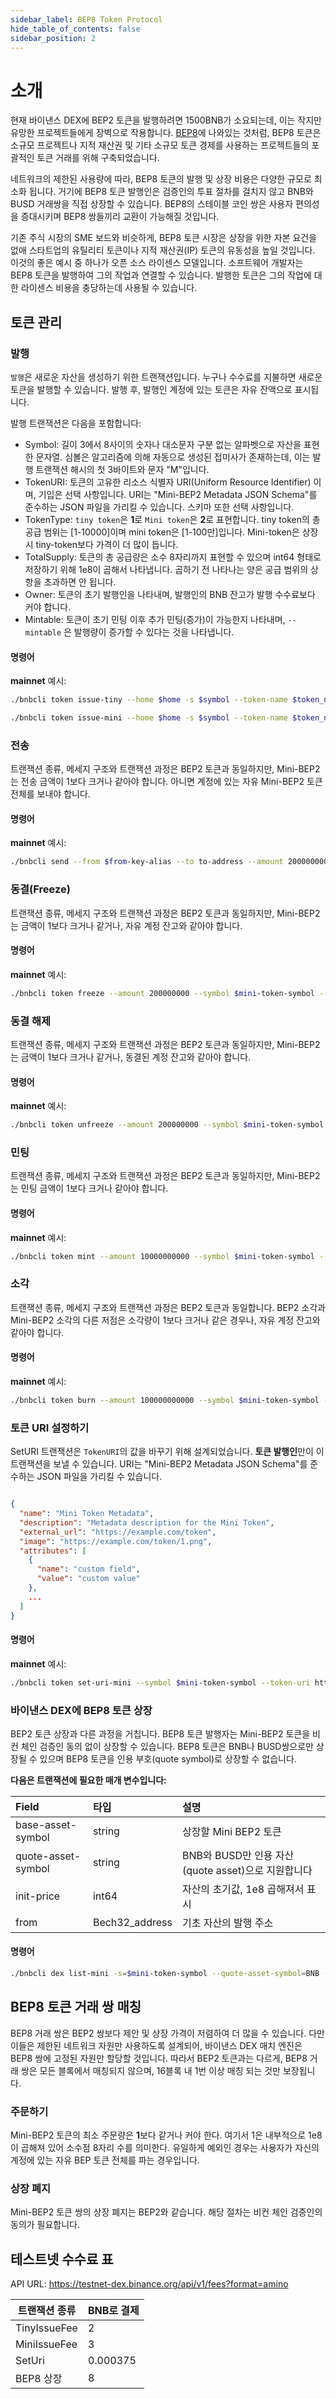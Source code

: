 ```yaml
---
sidebar_label: BEP8 Token Protocol
hide_table_of_contents: false
sidebar_position: 2
---
```


# 소개

현재 바이낸스 DEX에 BEP2 토큰을 발행하려면 1500BNB가 소요되는데, 이는 작지만 유망한 프로젝트들에게 장벽으로 작용합니다. [BEP8](https://github.com/bnb-chain/BEPs/blob/master/BEP8.md)에 나와있는 것처럼, BEP8 토큰은 소규모 프로젝트나 지적 재산권 및 기타 소규모 토큰 경제를 사용하는 프로젝트들의 포괄적인 토큰 거래를 위해 구축되었습니다.

네트워크의 제한된 사용량에 따라, BEP8 토큰의 발행 및 상장 비용은 다양한 규모로 최소화 됩니다. 거기에 BEP8 토큰 발행인은 검증인의 투표 절차를 걸치지 않고 BNB와 BUSD 거래쌍을 직접 상장할 수 있습니다. BEP8의 스테이블 코인 쌍은 사용자 편의성을 증대시키며 BEP8 쌍들끼리 교환이 가능해질 것입니다.

기존 주식 시장의 SME 보드와 비슷하게, BEP8 토큰 시장은 상장을 위한 자본 요건을 없애 스타트업의 유틸리티 토큰이나 지적 재산권(IP) 토큰의 유동성을 높일 것입니다. 이것의 좋은 예시 중 하나가 오픈 소스 라이센스 모델입니다. 소프트웨어 개발자는 BEP8 토큰을 발행하여 그의 작업과 연결할 수 있습니다. 발행한 토큰은 그의 작업에 대한 라이센스 비용을 충당하는데 사용될 수 있습니다.

## 토큰 관리

### 발행

`발행`은 새로운 자산을 생성하기 위한 트랜잭션입니다. 누구나 수수료를 지불하면 새로운 토큰을 발행할 수 있습니다. 발행 후, 발행인 계정에 있는 토큰은 자유 잔액으로 표시됩니다.

발행 트랜잭션은 다음을 포함합니다:

* Symbol: 길이 3에서 8사이의 숫자나 대소문자 구분 없는 알파벳으로 자산을 표현한 문자열. 심볼은 알고리즘에 의해 자동으로 생성된 접미사가 존재하는데, 이는 발행 트랜잭션 해시의 첫 3바이트와 문자 "M"입니다.
* TokenURI: 토큰의 고유한 리소스 식별자 URI(Uniform Resource Identifier) 이며, 기입은 선택 사항입니다. URI는 "Mini-BEP2 Metadata JSON Schema"를 준수하는 JSON 파일을 가리킬 수 있습니다. 스키마 또한 선택 사항입니다.
* TokenType: `tiny token`은 **1**로 `Mini token`은 **2**로 표현합니다. tiny token의 총 공급 범위는 [1-10000]이며 mini token은 [1-100만]입니다. Mini-token은 상장 시 tiny-token보다 가격이 더 많이 듭니다.
* TotalSupply: 토큰의 총 공급량은 소수 8자리까지 표현할 수 있으며 int64 형태로 저장하기 위해 1e8이 곱해서 나타냅니다. 곱하기 전 나타나는 양은 공급 범위의 상항을 초과하면 안 됩니다.
* Owner: 토큰의 초기 발행인을 나타내며, 발행인의 BNB 잔고가 발행 수수료보다 커야 합니다.
* Mintable: 토큰이 초기 민팅 이후 추가 민팅(증가)이 가능한지 나타내며, `--mintable` 은 발행량이 증가할 수 있다는 것을 나타냅니다.

#### 명령어

**mainnet** 예시:

```bash
./bnbcli token issue-tiny --home $home -s $symbol --token-name $token_name -n 10000 --mintable --from $from --token-uri http://www.example.com --chain-id Binance-Chain-Tigris   --node  https://dataseed5.defibit.io:443 --trust-node
```

```bash
./bnbcli token issue-mini --home $home -s $symbol --token-name $token_name -n 1000000 --mintable --from $from --token-uri http://www.example.com --chain-id Binance-Chain-Tigris   --node  https://dataseed5.defibit.io:443 --trust-node
```

### 전송

트랜잭션 종류, 메세지 구조와 트랜잭션 과정은 BEP2 토큰과 동일하지만, Mini-BEP2는 전송 금액이 1보다 크거나 같아야 합니다. 아니면 계정에 있는 자유 Mini-BEP2 토큰 전체를 보내야 합니다.

#### 명령어

**mainnet** 예시:
```bash
./bnbcli send --from $from-key-alias --to to-address --amount 200000000:mini-token-symbol --chain-id Binance-Chain-Tigris --node  https://dataseed5.defibit.io:443 --json
```

### 동결(Freeze)

트랜잭션 종류, 메세지 구조와 트랜잭션 과정은 BEP2 토큰과 동일하지만, Mini-BEP2는 금액이 1보다 크거나 같거나, 자유 계정 잔고와 같아야 합니다.

#### 명령어

**mainnet** 예시:

```bash
./bnbcli token freeze --amount 200000000 --symbol $mini-token-symbol --from alice --chain-id Binance-Chain-Tigris   --node  https://dataseed5.defibit.io:443 --trust-node
```

### 동결 해제

트랜잭션 종류, 메세지 구조와 트랜잭션 과정은 BEP2 토큰과 동일하지만, Mini-BEP2는 금액이 1보다 크거나 같거나, 동결된 계정 잔고와 같아야 합니다.

#### 명령어

**mainnet** 예시:

```bash
./bnbcli token unfreeze --amount 200000000 --symbol $mini-token-symbol --from alice --chain-id Binance-Chain-Tigris   --node  https://dataseed5.defibit.io:443  --trust-node
```

### 민팅

트랜잭션 종류, 메세지 구조와 트랜잭션 과정은 BEP2 토큰과 동일하지만, Mini-BEP2는 민팅 금액이 1보다 크거나 같아야 합니다.

#### 명령어

**mainnet** 예시:

```bash
./bnbcli token mint --amount 10000000000 --symbol $mini-token-symbol --from alice --chain-id Binance-Chain-Tigris   --node  https://dataseed5.defibit.io:443  --trust-node
```

### 소각

트랜잭션 종류, 메세지 구조와 트랜잭션 과정은 BEP2 토큰과 동일합니다. BEP2 소각과 Mini-BEP2 소각의 다른 저점은 소각량이 1보다 크거나 같은 경우나, 자유 계정 잔고와 같아야 합니다.

#### 명령어

**mainnet** 예시:

```bash
./bnbcli token burn --amount 100000000000 --symbol $mini-token-symbol --from alice --chain-id Binance-Chain-Tigris   --node  https://dataseed5.defibit.io:443  --trust-node
```


### 토큰 URI 설정하기

SetURI 트랜잭션은 `TokenURI`의 값을 바꾸기 위해 설계되었습니다. **토큰 발행인**만이 이 트랜잭션을 보낼 수 있습니다. URI는 "Mini-BEP2 Metadata JSON Schema"를 준수하는 JSON 파일을 가리킬 수 있습니다.

```json

{
  "name": "Mini Token Metadata",
  "description": "Metadata description for the Mini Token",
  "external_url": "https://example.com/token",
  "image": "https://example.com/token/1.png",
  "attributes": [
    {
      "name": "custom field",
      "value": "custom value"
    },
    ...
  ]
}
```

#### 명령어

**mainnet** 예시:

```bash
./bnbcli token set-uri-mini --symbol $mini-token-symbol --token-uri http://www.efg.com --from alice --chain-id Binance-Chain-Tigris   --node  https://dataseed5.defibit.io:443  --trust-node
```

### 바이낸스 DEX에 BEP8 토큰 상장

BEP2 토큰 상장과 다른 과정을 거칩니다. BEP8 토큰 발행자는 Mini-BEP2 토큰을 비컨 체인 검증인 동의 없이 상장할 수 있습니다. BEP8 토큰은 BNB나 BUSD쌍으로만 상장될 수 있으며 BEP8 토큰을 인용 부호(quote symbol)로 상장할 수 없습니다.

**다음은 트랜잭션에 필요한 매개 변수입니다:**

| **Field**    | **타입** | **설명**                                              |
| :------------ | :-------- | :------------------------------------------------------------ |
| base-asset-symbol | string | 상장할 Mini BEP2 토큰 |
|quote-asset-symbol| string|BNB와 BUSD만 인용 자산(quote asset)으로 지원합니다|
|init-price|int64|자산의 초기값, 1e8 곱해져서 표시|
|from|Bech32_address|기초 자산의 발행 주소|

#### 명령어

```bash
./bnbcli dex list-mini -s=$mini-token-symbol --quote-asset-symbol=BNB --init-price=1000000000 --from=alice --chain-id Binance-Chain-Tigris   --node  https://dataseed5.defibit.io:443  --trust-node
```

## BEP8 토큰 거래 쌍 매칭

BEP8 거래 쌍은 BEP2 쌍보다 제안 및 상장 가격이 저렴하여 더 많을 수 있습니다. 다만 이들은 제한된 네트워크 자원만 사용하도록 설계되어, 바이낸스 DEX 매치 엔진은 BEP8 쌍에 고정된 자원만 할당할 것입니다. 따라서 BEP2 토큰과는 다르게, BEP8 거래 쌍은 모든 블록에서 매칭되지 않으며, 16블록 내 1번 이상 매칭 되는 것만 보장됩니다.

### 주문하기

Mini-BEP2 토큰의 최소 주문량은 **1**보다 같거나 커야 한다. 여기서 1은 내부적으로 1e8이 곱해져 있어 소수점 8자리 수를 의미한다. 유일하게 예외인 경우는 사용자가 자신의 계정에 있는 자유 BEP 토큰 전체를 파는 경우입니다.

### 상장 폐지
Mini-BEP2 토큰 쌍의 상장 폐지는 BEP2와 같습니다. 해당 절차는 비컨 체인 검증인의 동의가 필요합니다.

## 테스트넷 수수료 표

API URL: <https://testnet-dex.binance.org/api/v1/fees?format=amino>

트랜잭션 종류  | BNB로 결제 |
-- | -- |
TinyIssueFee | 2 |
MiniIssueFee | 3 |
SetUri| 0.000375 |
BEP8 상장| 8 |

